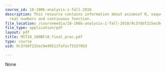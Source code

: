 ```yaml
---
course_id: 18-100b-analysis-i-fall-2010
description: This resource contains information about axiomsof R, sequence of positive
  real numbers and continuous function.
file_location: /coursemedia/18-100b-analysis-i-fall-2010/9c37ddf215ec9e49511fafacf315705d_MIT18_100BF10_final_prac.pdf
file_type: application/pdf
layout: pdf
title: MIT18_100BF10_final_prac.pdf
type: course
uid: 9c37ddf215ec9e49511fafacf315705d

---
```

None
